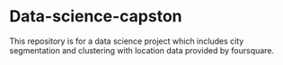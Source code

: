 # Data-science-capston
This repository is for a data science project which includes city segmentation and clustering with location data provided by foursquare.
